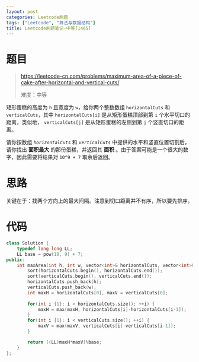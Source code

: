 ```yaml
---
layout: post
categories: Leetcode刷题
tags: ["Leetcode", "算法与数据结构"]
title: Leetcode刷题笔记-中等[1465]
---
```


<!-- more -->

# 题目

> https://leetcode-cn.com/problems/maximum-area-of-a-piece-of-cake-after-horizontal-and-vertical-cuts/
>
> 难度：中等

矩形蛋糕的高度为 `h` 且宽度为 `w`，给你两个整数数组 `horizontalCuts` 和 `verticalCuts`，其中 `horizontalCuts[i]` 是从矩形蛋糕顶部到第 `i` 个水平切口的距离，类似地， `verticalCuts[j]` 是从矩形蛋糕的左侧到第 `j` 个竖直切口的距离。

请你按数组 *`horizontalCuts`* 和 *`verticalCuts`* 中提供的水平和竖直位置切割后，请你找出 **面积最大** 的那份蛋糕，并返回其 **面积** 。由于答案可能是一个很大的数字，因此需要将结果对 `10^9 + 7` 取余后返回。

# 思路

关键在于：找两个方向上的最大间隔。注意到切口距离并不有序，所以要先排序。

# 代码

```c++
class Solution {
    typedef long long LL;
    LL base = pow(10, 9) + 7;
public:
    int maxArea(int h, int w, vector<int>& horizontalCuts, vector<int>& verticalCuts) {
        sort(horizontalCuts.begin(), horizontalCuts.end());
        sort(verticalCuts.begin(), verticalCuts.end());
        horizontalCuts.push_back(h);
        verticalCuts.push_back(w);
        int maxH = horizontalCuts[0], maxV = verticalCuts[0];
        
        for(int i {1}; i < horizontalCuts.size(); ++i) {
            maxH = max(maxH, horizontalCuts[i]-horizontalCuts[i-1]);
        }
        for(int i {1}; i < verticalCuts.size(); ++i) {
            maxV = max(maxV, verticalCuts[i]-verticalCuts[i-1]);
        }

        return ((LL)maxH*maxV)%base;
    }
};
```

